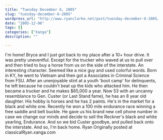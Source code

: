 ```yaml
---
title: "Tuesday December 6, 2005"
slug: "tuesday-december-6-2005"
wordpress_url: "http://www.ryanclarke.net/post/tuesday-december-6-2005/"
date: "2005-12-06"
tags: []
categories: ["Xanga"]
description: ""

---
```


I'm home!
 Bryce and I just got back to my place after a 10+ hour drive. It was pretty uneventful. Except for the trucker who waved at us to pull over and then tried to buy a horse from us on the side of the interstate.
 An interesting character. Seemed like a nice guy and used colorful words. Born in KY, he went to Vietnam and then got a Associates in Criminal Science from FSU. After an unenjoyable stint at a youth 'boot camp' for delinquents, he left because he couldn't beat up the kids who attacked him. He then became a trucker and he makes \$65,000 a year. Now 53 with an uncanny resemblance to Gen. Custer (or Last Stand fame), he has an 8 year old daughter. His hobby is horses and he has 2 paints. He's in the market for a black and white one. Recently he won a 100 mile endurance race winning a free saddle and belt buckle. He gave us his brand new cell phone number in case we change our minds and decide to sell the Reckner's black and white yearling, Endurance. And so we bid Custer goodbye, and pulled back onto the interstate.
 And so, I'm back home.
 Ryan
Originally posted at classicalRyan.xanga.com
